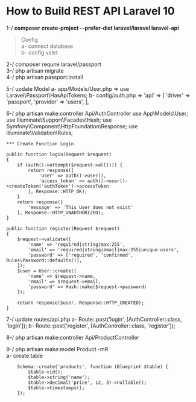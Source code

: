 # How to Build REST API Laravel 10

1-/ __composer create-project --prefer-dist laravel/laravel laravel-api__  <br/>
> Config <br/>
 >a- connect database <br/>
 >b- config valet <br/>

2-/ composer require laravel/passport <br/>
3-/ php artisan migrate <br/>
4-/ php artisan passport:install<br/>

5-/ update Model 
    a- app/Models/User.php => use Laravel\Passport\HasApiTokens; 
    b- config/auth.php =>
        'api' => [
            'driver' => 'passport',
            'provider' => 'users',
        ],

6-/ php artisan make:controller Api/AuthController 
    use App\Models\User;
    use Illuminate\Support\Facades\Hash;
    use Symfony\Component\HttpFoundation\Response;
    use Illuminate\Validation\Rules;

    *** Create Function Login 

    public function login(Request $request)
    {
        if (auth()->attempt($request->all())) {
            return response([
                'user' => auth()->user(),
                'access_token' => auth()->user()->createToken('authToken')->accessToken
            ], Response::HTTP_OK);
        }
        return response([
            'message' => 'This User does not exist'
        ], Response::HTTP_UNAUTHORIZED);
    }

    public function register(Request $request)
    {
        $request->validate([
            'name' => 'required|string|max:255',
            'email' => 'required|string|email|max:255|unique:users',
            'password' => ['required', 'confirmed', Rules\Password::defaults()],
        ]);
        $user = User::create([
            'name' => $request->name,
            'email' => $request->email,
            'password' => Hash::make($request->password)
        ]);

        return response($user, Response::HTTP_CREATED);
    }


7-/ update routes/api.php 
    a- Route::post('login', [AuthController::class, 'login']);
    b- Route::post('register', [AuthController::class, 'register']);


8-/ php artisan make:controller Api/ProductController

9-/ php artisan make:model Product -mR   
    a- create table 
    
        Schema::create('products', function (Blueprint $table) {
            $table->id();
            $table->string('name');
            $table->decimal('price', 12, 3)->nullable();
            $table->timestamps();
        });
